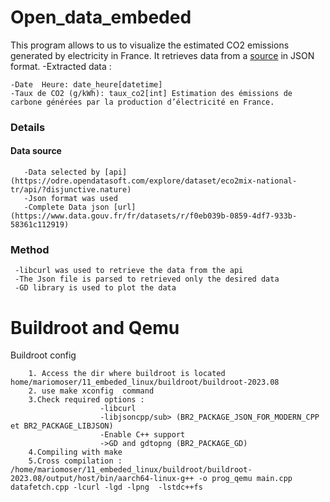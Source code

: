 # Open_data_embeded


This program allows to us to visualize the estimated CO2 emissions generated by electricity in France.
It retrieves data from a [source](https://www.data.gouv.fr/fr/datasets/donnees-eco2mix-nationales-temps-reel-1/#/resources) in JSON format.
 -Extracted data :
 
    -Date  Heure: date_heure[datetime]
    -Taux de CO2 (g/kWh): taux_co2[int] Estimation des émissions de carbone générées par la production d’électricité en France.

### Details
#### Data source
       -Data selected by [api](https://odre.opendatasoft.com/explore/dataset/eco2mix-national-tr/api/?disjunctive.nature)
       -Json format was used
       -Complete Data json [url](https://www.data.gouv.fr/fr/datasets/r/f0eb039b-0859-4df7-933b-58361c112919)
### Method
     -libcurl was used to retrieve the data from the api
     -The Json file is parsed to retrieved only the desired data
     -GD library is used to plot the data


# Buildroot and Qemu

   Buildroot config
        
        1. Access the dir where buildroot is located home/mariomoser/11_embeded_linux/buildroot/buildroot-2023.08
        2. use make xconfig  command
        3.Check required options :
                        -libcurl 
                        -libjsoncpp/sub> (BR2_PACKAGE_JSON_FOR_MODERN_CPP et BR2_PACKAGE_LIBJSON)
                        -Enable C++ support 
                        ->GD and gdtopng (BR2_PACKAGE_GD)
        4.Compiling with make
        5.Cross compilation : /home/mariomoser/11_embeded_linux/buildroot/buildroot-2023.08/output/host/bin/aarch64-linux-g++ -o prog_qemu main.cpp datafetch.cpp -lcurl -lgd -lpng  -lstdc++fs
